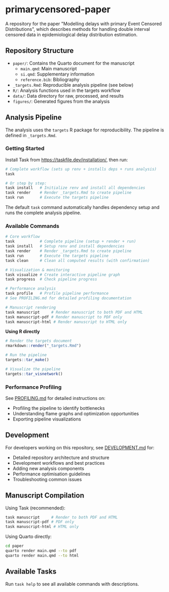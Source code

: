# primarycensored-paper

A repository for the paper "Modelling delays with primary Event Censored Distributions", which describes methods for handling double interval censored data in epidemiological delay distribution estimation.

## Repository Structure

- `paper/`: Contains the Quarto document for the manuscript
  - `main.qmd`: Main manuscript
  - `si.qmd`: Supplementary information
  - `reference.bib`: Bibliography
- `_targets.Rmd`: Reproducible analysis pipeline (see below)
- `R/`: Analysis functions used in the targets workflow
- `data/`: Data directory for raw, processed, and results
- `figures/`: Generated figures from the analysis

## Analysis Pipeline

The analysis uses the `targets` R package for reproducibility. The pipeline is defined in `_targets.Rmd`.

### Getting Started

Install Task from https://taskfile.dev/installation/, then run:

```bash
# Complete workflow (sets up renv + installs deps + runs analysis)
task

# Or step by step:
task install   # Initialize renv and install all dependencies
task render    # Render _targets.Rmd to create pipeline
task run       # Execute the targets pipeline
```

The default `task` command automatically handles dependency setup and runs the complete analysis pipeline.

### Available Commands

```bash
# Core workflow
task           # Complete pipeline (setup + render + run)
task install   # Setup renv and install dependencies
task render    # Render _targets.Rmd to create pipeline
task run       # Execute the targets pipeline
task clean     # Clean all computed results (with confirmation)

# Visualization & monitoring
task visualize # Create interactive pipeline graph
task progress  # Check pipeline progress

# Performance analysis
task profile   # Profile pipeline performance
# See PROFILING.md for detailed profiling documentation

# Manuscript rendering
task manuscript     # Render manuscript to both PDF and HTML
task manuscript-pdf # Render manuscript to PDF only
task manuscript-html # Render manuscript to HTML only
```

**Using R directly**

```r
# Render the targets document
rmarkdown::render("_targets.Rmd")

# Run the pipeline
targets::tar_make()

# Visualize the pipeline
targets::tar_visnetwork()
```

### Performance Profiling

See [PROFILING.md](PROFILING.md) for detailed instructions on:
- Profiling the pipeline to identify bottlenecks
- Understanding flame graphs and optimization opportunities
- Exporting pipeline visualizations

## Development

For developers working on this repository, see [DEVELOPMENT.md](DEVELOPMENT.md) for:
- Detailed repository architecture and structure
- Development workflows and best practices
- Adding new analysis components
- Performance optimisation guidelines
- Troubleshooting common issues

## Manuscript Compilation

Using Task (recommended):

```bash
task manuscript     # Render to both PDF and HTML
task manuscript-pdf # PDF only
task manuscript-html # HTML only
```

Using Quarto directly:

```bash
cd paper
quarto render main.qmd --to pdf
quarto render main.qmd --to html
```

## Available Tasks

Run `task help` to see all available commands with descriptions.
